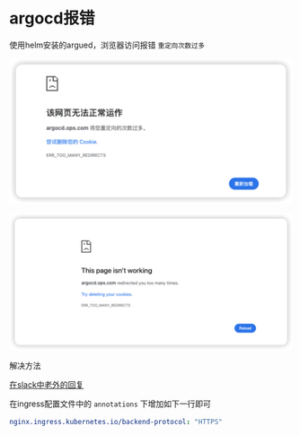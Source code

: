 # argocd报错



使用helm安装的argued，浏览器访问报错 `重定向次数过多`



![iShot_2024-06-14_20.25.14](https://github.com/pptfz/picgo-images/blob/master/img/iShot_2024-06-14_20.25.14.png)



![iShot_2024-06-14_20.25.09](https://github.com/pptfz/picgo-images/blob/master/img/iShot_2024-06-14_20.25.09.png)



解决方法

[在slack中老外的回复](https://app.slack.com/client/T08PSQ7BQ/C01TSERG0KZ)

在ingress配置文件中的 `annotations` 下增加如下一行即可

```yaml
nginx.ingress.kubernetes.io/backend-protocol: "HTTPS"
```

